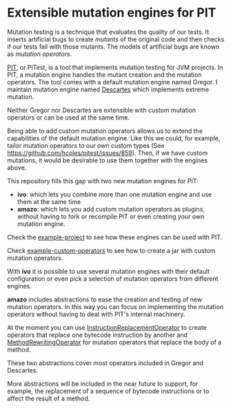 # Extensible mutation engines for PIT

Mutation testing is a technique that evaluates the quality of our tests. 
It inserts artificial bugs to create *mutants* of the original code and then 
checks if our tests fail with those mutants.
The models of artificial bugs are known  as *mutation operators*.

[PIT](http://pitest.org/), or PITest, is a tool that implements mutation testing for JVM projects.
In PIT, a mutation engine handles the mutant creation and the mutation operators. 
The tool comes with a default mutation engine named Gregor. 
I maintain mutation engine named [Descartes](https://github.com/STAMP-project/pitest-descartes/) 
which implements extreme mutation.

Neither Gregor nor Descartes are extensible with custom mutation operators or can be used at the same time.

Being able to add custom mutation operators allows us to extend the capabilities of the default mutation engine. 
Like this we could, for example, tailor mutation operators to our own custom types 
(See https://github.com/hcoles/pitest/issues/859). 
Then, if we have custom mutations, it would be desirable to use them together with the engines above.

This repository fills this gap with two new mutation engines for PIT:
 - **ivo**: which lets you combine more than one mutation engine and use them at the same time 
 - **amazo**: which lets you add custom mutation operators as plugins, without having to fork or recompile PIT or even
  creating your own mutation engine.

Check the [example-project](./example-project/pom.xml) to see how these engines can be used with PIT.

Check [example-custom-operators](./example-custom-operators) to see how to create a jar with custom mutation operators.

With **ivo** it is possible to use several mutation engines with their default configuration 
or even pick a selection of mutation operators from different engines.

**amazo** includes abstractions to ease the creation and testing of new mutation operators.
In this way you can focus on implementing the mutation operators without having to deal with PIT's internal machinery. 

At the moment you can use 
[InstructionReplacementOperator](./amazo/src/main/java/io/pitex/engines/amazo/InstructionReplacementOperator.java) 
to create operators that replace one bytecode instruction by another and
[MethodRewritingOperator](./amazo/src/main/java/io/pitex/engines/amazo/MethodRewritingOperator.java) 
for mutation operators that replace the body of a method. 

These two abstractions cover most operators included in Gregor and Descartes.

More abstractions will be included in the near future to support, for example, the replacement of a sequence of bytecode
instructions or to affect the result of a method.
